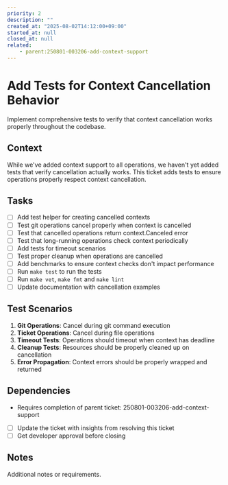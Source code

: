 ```yaml
---
priority: 2
description: ""
created_at: "2025-08-02T14:12:00+09:00"
started_at: null
closed_at: null
related:
    - parent:250801-003206-add-context-support
---
```


# Add Tests for Context Cancellation Behavior

Implement comprehensive tests to verify that context cancellation works properly throughout the codebase.

## Context

While we've added context support to all operations, we haven't yet added tests that verify cancellation actually works. This ticket adds tests to ensure operations properly respect context cancellation.

## Tasks

- [ ] Add test helper for creating cancelled contexts
- [ ] Test git operations cancel properly when context is cancelled
- [ ] Test that cancelled operations return context.Canceled error
- [ ] Test that long-running operations check context periodically
- [ ] Add tests for timeout scenarios
- [ ] Test proper cleanup when operations are cancelled
- [ ] Add benchmarks to ensure context checks don't impact performance
- [ ] Run `make test` to run the tests
- [ ] Run `make vet`, `make fmt` and `make lint`
- [ ] Update documentation with cancellation examples

## Test Scenarios

1. **Git Operations**: Cancel during git command execution
2. **Ticket Operations**: Cancel during file operations
3. **Timeout Tests**: Operations should timeout when context has deadline
4. **Cleanup Tests**: Resources should be properly cleaned up on cancellation
5. **Error Propagation**: Context errors should be properly wrapped and returned

## Dependencies

- Requires completion of parent ticket: 250801-003206-add-context-support
- [ ] Update the ticket with insights from resolving this ticket
- [ ] Get developer approval before closing

## Notes

Additional notes or requirements.